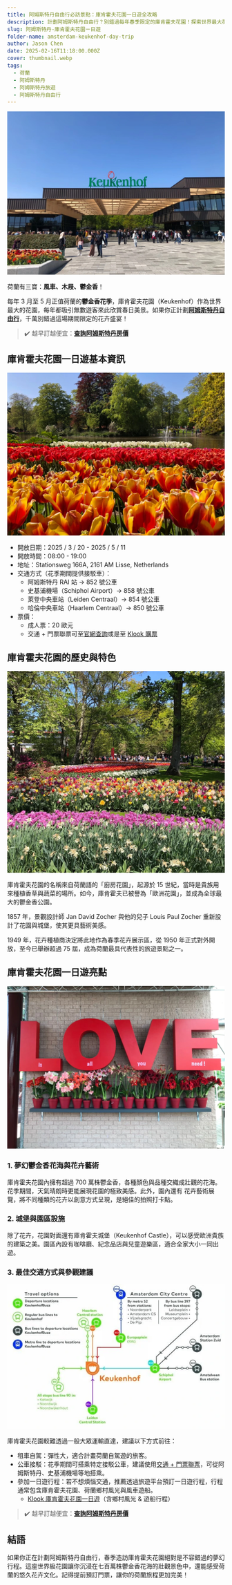 ```yaml
---
title: 阿姆斯特丹自由行必訪景點：庫肯霍夫花園一日遊全攻略
description: 計劃阿姆斯特丹自由行？別錯過每年春季限定的庫肯霍夫花園！探索世界最大花園的歷史、賞花攻略與交通方式，享受荷蘭鬱金香花季的夢幻景色。
slug: 阿姆斯特丹-庫肯霍夫花園ㄧ日遊
folder-name: amsterdam-keukenhof-day-trip
author: Jason Chen
date: 2025-02-16T11:18:00.000Z
cover: thumbnail.webp
tags:
  - 荷蘭
  - 阿姆斯特丹
  - 阿姆斯特丹旅遊
  - 阿姆斯特丹自由行
---
```

![](image2.webp)

荷蘭有三寶：**風車、木屐、鬱金香**！

每年 3 月至 5 月正值荷蘭的**鬱金香花季**，庫肯霍夫花園（Keukenhof）作為世界最大的花園，每年都吸引無數遊客來此欣賞春日美景。如果你正計劃[**阿姆斯特丹自由行**](https://exittaiwan.com/posts/%E9%98%BF%E5%A7%86%E6%96%AF%E7%89%B9%E4%B8%B9%E4%BA%A4%E9%80%9A-%E5%8F%B2%E5%9F%BA%E6%B5%A6%E6%A9%9F%E5%A0%B4/)，千萬別錯過這場期間限定的花卉盛宴！

> ✔️ 越早訂越便宜：[**查詢阿姆斯特丹房價**](https://www.booking.com/city/nl/amsterdam.xt.html?aid=7956794&no_rooms=1&group_adults=2)

## 庫肯霍夫花園一日遊基本資訊

![](image5.webp)

* 開放日期：2025 / 3 / 20 - 2025 / 5 / 11
* 開放時間：08:00 - 19:00
* 地址：Stationsweg 166A, 2161 AM Lisse, Netherlands
* 交通方式（花季期間提供接駁車）：
  * 阿姆斯特丹 RAI 站 → 852 號公車
  * 史基浦機場（Schiphol Airport）→ 858 號公車
  * 萊登中央車站（Leiden Centraal）→ 854 號公車
  * 哈倫中央車站（Haarlem Centraal）→ 850 號公車
* 票價：
  * 成人票：20 歐元
  * 交通 + 門票聯票可至[官網查詢](https://keukenhof.nl/en/ov/)或是至 [Klook 購票](https://affiliate.klook.com/redirect?aid=41451&aff_adid=1000566&k_site=https%3A%2F%2Fwww.klook.com%2Fzh-TW%2Factivity%2F101454-keukenhof-tours-countryside-cruise-options-landmark-tour-lisse%2F)

## [](https://keukenhof.nl/en/ov/)庫肯霍夫花園的歷史與特色

![](image1.webp)

庫肯霍夫花園的名稱來自荷蘭語的「廚房花園」，起源於 15 世紀，當時是貴族用來種植香草與蔬菜的場所。如今，庫肯霍夫已被譽為「歐洲花園」，並成為全球最大的鬱金香公園。

1857 年，景觀設計師 Jan David Zocher 與他的兒子 Louis Paul Zocher 重新設計了花園與城堡，使其更具藝術美感。

1949 年，花卉種植商決定將此地作為春季花卉展示區，從 1950 年正式對外開放，至今已舉辦超過 75 屆，成為荷蘭最具代表性的旅遊景點之一。

## 庫肯霍夫花園一日遊亮點

![](image4.webp)

### 1. 夢幻鬱金香花海與花卉藝術

庫肯霍夫花園內擁有超過 700 萬株鬱金香，各種顏色與品種交織成壯觀的花海。花季期間，天氣晴朗時更能展現花園的極致美感。此外，園內還有 花卉藝術展覽，將不同種類的花卉以創意方式呈現，是絕佳的拍照打卡點。

### 2. 城堡與園區設施

除了花卉，花園對面還有庫肯霍夫城堡（Keukenhof Castle），可以感受歐洲貴族的建築之美。園區內設有咖啡廳、紀念品店與兒童遊樂區，適合全家大小一同出遊。

### 3. 最佳交通方式與參觀建議

![](image3.webp)

庫肯霍夫花園較難透過一般大眾運輸直達，建議以下方式前往：

* 租車自駕：彈性大，適合計畫荷蘭自駕遊的旅客。
* 公車接駁：花季期間可搭乘特定接駁公車，建議使用[交通 + 門票聯票](https://tickets.keukenhof.nl/en-US/tickets)，可從阿姆斯特丹、史基浦機場等地搭乘。
* 參加一日遊行程：若不想煩惱交通，推薦透過旅遊平台預訂一日遊行程，行程通常包含庫肯霍夫花園、荷蘭鄉村風光與風車遊船。
  * [Klook 庫肯霍夫花園一日遊](https://affiliate.klook.com/redirect?aid=41451&aff_adid=1000566&k_site=https%3A%2F%2Fwww.klook.com%2Fzh-TW%2Factivity%2F101454-keukenhof-tours-countryside-cruise-options-landmark-tour-lisse%2F)（含鄉村風光 & 遊船行程）

> ✔️ 越早訂越便宜：[**查詢阿姆斯特丹房價**](https://www.booking.com/city/nl/amsterdam.xt.html?aid=7956794&no_rooms=1&group_adults=2)

## 結語

如果你正在計劃阿姆斯特丹自由行，春季造訪庫肯霍夫花園絕對是不容錯過的夢幻行程。這座世界級花園讓你沉浸在七百萬株鬱金香花海的壯觀景色中，還能感受荷蘭的悠久花卉文化。記得提前預訂門票，讓你的荷蘭旅程更加完美！